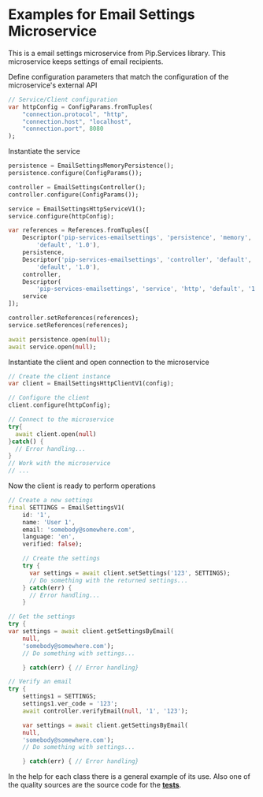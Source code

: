 # Examples for Email Settings Microservice

This is a email settings microservice from Pip.Services library. 
This microservice keeps settings of email recipients.

Define configuration parameters that match the configuration of the microservice's external API
```dart
// Service/Client configuration
var httpConfig = ConfigParams.fromTuples(
	"connection.protocol", "http",
	"connection.host", "localhost",
	"connection.port", 8080
);
```

Instantiate the service
```dart
persistence = EmailSettingsMemoryPersistence();
persistence.configure(ConfigParams());

controller = EmailSettingsController();
controller.configure(ConfigParams());

service = EmailSettingsHttpServiceV1();
service.configure(httpConfig);

var references = References.fromTuples([
    Descriptor('pip-services-emailsettings', 'persistence', 'memory',
        'default', '1.0'),
    persistence,
    Descriptor('pip-services-emailsettings', 'controller', 'default',
        'default', '1.0'),
    controller,
    Descriptor(
        'pip-services-emailsettings', 'service', 'http', 'default', '1.0'),
    service
]);

controller.setReferences(references);
service.setReferences(references);

await persistence.open(null);
await service.open(null);
```

Instantiate the client and open connection to the microservice
```dart
// Create the client instance
var client = EmailSettingsHttpClientV1(config);

// Configure the client
client.configure(httpConfig);

// Connect to the microservice
try{
  await client.open(null)
}catch() {
  // Error handling...
}       
// Work with the microservice
// ...
```

Now the client is ready to perform operations
```dart
// Create a new settings
final SETTINGS = EmailSettingsV1(
    id: '1',
    name: 'User 1',
    email: 'somebody@somewhere.com',
    language: 'en',
    verified: false);

    // Create the settings
    try {
      var settings = await client.setSettings('123', SETTINGS);
      // Do something with the returned settings...
    } catch(err) {
      // Error handling...     
    }
```

```dart
// Get the settings
try {
var settings = await client.getSettingsByEmail(
    null,
    'somebody@somewhere.com');
    // Do something with settings...

    } catch(err) { // Error handling}
```

```dart
// Verify an email
try {
    settings1 = SETTINGS;
    settings1.ver_code = '123';  
    await controller.verifyEmail(null, '1', '123');

    var settings = await client.getSettingsByEmail(
    null,
    'somebody@somewhere.com');
    // Do something with settings...

    } catch(err) { // Error handling}
``` 

In the help for each class there is a general example of its use. Also one of the quality sources
are the source code for the [**tests**](https://github.com/pip-services-users/pip-services-emailsettings-dart/tree/master/test).
